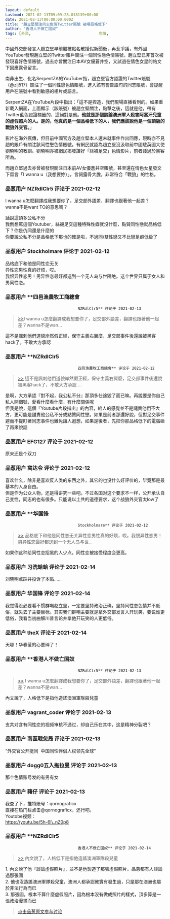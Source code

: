 ```yaml
---
layout: default
Lastmod: 2021-02-13T09:09:28.018139+00:00
date: 2021-02-13T00:00:00.000Z
title: "趙立堅關注同志色情Twitter賬號 被嘲品格低下"
author: "香港人不做亡国奴"
tags: [外交,								色情,								戰狼]
---
```


中國外交部發言人趙立堅早前繼被點名散播假新聞後，再惹爭議，有外國YouTuber發現趙立堅的Twitter賬戶關注一個同性戀色情賬號，趙立堅已非首次被發現喜好色情賬號，過去亦曾關注日本AV女優蒼井空，又試過在情色女星的帖文下回應露骨留言。  
  
南非出生、化名SerpentZA的YouTuber指，趙立堅官方認證的Twitter賬號（@zlj517）關注了一個同性戀色情賬號，進入該有警告語句的同志賬號，會提醒用戶在賬號中看到敏感的相片或語言。  
  
SerpentZA在YouTube片段中指出：「這不是捏造，我們現場直播看到的。如果重新載入網面，上面顯示（該賬號）被趙立堅關注，點擊之後，這就是他，帶有Twitter藍色認證標籤的，這絕對是他。**他就是那個談論澳洲軍人殺害阿富汗兒童的虛假照片的人。是的，他真的是一個品格低下的人，我們應該說他是一個頂級的戰狼外交官。**」  
  
影片在海外瘋傳，但目前中國官方及趙立堅本人還未就事件作出回應，現時亦不見趙的賬戶有關注該同性戀色情賬號。有網民就認為趙立堅沒汲取前中國駐英國大使劉曉明的教訓。劉曉明亦被網民揭發讚好「絲襪足交」色情影片，前者諉過於黑客所為。  
  
而趙立堅過去亦曾被發現關注日本前AV女優蒼井空賬號，甚至還在情色女星發文下留言「I wanna u（我想要妳）」，言詞露骨大膽，非常符合「戰狼」的性格。

            
### 品葱用户 **NZRdlClr5** 评论于 2021-02-12
        
I wanna u怎麼翻譯成我想要你了，足交部外語差，翻譯也跟著他一起差？  
wanna不是want TO的意思嗎？  
  
話說這頂多公私不分  
我倒想罵這個Youtuber，絲襪足交這種特殊性癖就沒什麼，點贊同性戀就品格低下？你是仇同還是什麼的  
你要說公私不分是品格低下那也的確是啦，不過同/雙性戀又不比戀足癖低級了
        


            
### 品葱用户 **Stockholmare** 评论于 2021-02-12
        
品格底下和他是同性恋无关  
异性恋男性真的好烦，哎。  
我恨异性恋男！男异性恋最好都送到一个无人岛与世隔绝。这个世界只属于女人和男同性恋。
        


            
### 品葱用户 **四邑漁農牧工商總會				
									NZRdlClr5** 评论于 2021-02-13
        
> [\>>]( "/article/item_id-600889#")I wanna u怎麼翻譯成我想要你了，足交部外語差，翻譯也跟著他一起差？wanna不是wan...

  
這不是諷刺他們道貌岸然假正經，保守主義右翼麼，足交部事件後還說被黑客hack了，不敢大方承認
        


            
### 品葱用户 **NZRdlClr5				
									四邑漁農牧工商總會** 评论于 2021-02-12
        
> [\>>]( "/article/item_id-600897#") 這不是諷刺他們道貌岸然假正經，保守主義右翼麼，足交部事件後還說被黑客hack了，不敢大方承認 ...

  
是啊，大方承認『對不起，我公私不分』那頂多仕途毀了而已嘛。再說要是你自己私人開個號，愛看什麼看什麼，有什麼關係呢  
但我是說，這個『Youtube片段指出』的內容，給人的感覺並不是譴責他們不大方，更可能是譴責他公私不分或點贊同性戀。如果是前者那還好說，但對足交事件避而不提盯著同志事件也難免讓人遐想，如果是後者，先把你那品格低下的電腦砸了再來說話
        


            
### 品葱用户 **EFG127** 评论于 2021-02-12
        
原来还是个双刀
        


            
### 品葱用户 **窝达令** 评论于 2021-02-12
        
喜欢什么，除非是喜欢反人类的东西之外，其它的也没什么好评价的，毕竟那是最基本的人身自由。  
但是作为公众人物，还是得讲究一些吧。不过各国对这个要求不一样，公开承认自己变性，同志的也有很多。只能说以土共的道德要求，这个战狼外交官太low了
        


            
### 品葱用户 **华国锋				
									Stockholmare** 评论于 2021-02-12
        
> [\>>]( "/article/item_id-600890#") 品格底下和他是同性恋无关异性恋男性真的好烦，哎。我恨异性恋男！男异性恋最好都送到一个无人岛与世...

  
  
如果你这种给同性恋招黑的人少点，同性恋被接受程度会更高。
        


            
### 品葱用户 **习洗蛤蛤** 评论于 2021-02-14
        
刘晓明点踩并投诉了本贴……
        


            
### 品葱用户 **华国锋** 评论于 2021-02-14
        
我觉得没必要看不惯群嘲赵立坚，一定要坚持政治正确，坚持同性恋色情并不低俗，就失去了主要目标。其实我们群嘲主要就是拿外交部发言人开玩笑，要说谁更低俗，我看当初曲解川普言论并拿他开玩笑的人更低俗。
        


            
### 品葱用户 **theX** 评论于 2021-02-14
        
天哪！华春莹的心要碎了！
        


            
### 品葱用户 **香港人不做亡国奴				
									NZRdlClr5** 评论于 2021-02-13
        
> [\>>]( "/article/item_id-600889#") I wanna u怎麼翻譯成我想要你了，足交部外語差，翻譯也跟著他一起差？wanna不是wan...

  
內文說了，人格低下是指他造謠澳洲軍隊殺兒童
        


            
### 品葱用户 **vagrant_coder** 评论于 2021-02-13
        
支共对含有同性恋的视频审核不通过，却自己乐在其中，这是精神分裂吧？
        


            
### 品葱用户 **南區戰忽局** 评论于 2021-02-13
        
“外交官公开挺同  中国同性伴侣人权领先全球”
        


            
### 品葱用户 **dogg0五入拖拉曼** 评论于 2021-02-13
        
那个色情账号发的有男有女
        


            
### 品葱用户 **豬仔** 评论于 2021-02-13
        
我查了下，推特账号：qornograficx  
直接在热门栏点击@qornograficx，还行吧。  
Youtobe视频：  
https://youtu.be/5h-6l\_nZ0p8
        


            
### 品葱用户 **NZRdlClr5				
									香港人不做亡国奴** 评论于 2021-02-14
        
> [\>>]( "/article/item_id-601009#") 內文說了，人格低下是指他造謠澳洲軍隊殺兒童

  
1\. 內文說了他『談論虛假照片』，並不是他製造了那張虛假照片。品蔥都有人談論過那張圖  
2\. 他也沒造謠澳洲軍隊殺兒童，澳洲人都承認確實有發生過，只是那在澳洲也屬於非法行為而已  
3\. 那張圖，根本不算什麼虛假照片，因為根本沒有做成照片的樣式，頂多算是一張政治漫畫而已
        






> [点击品葱原文参与讨论](https://pincong.rocks/article/29551)

